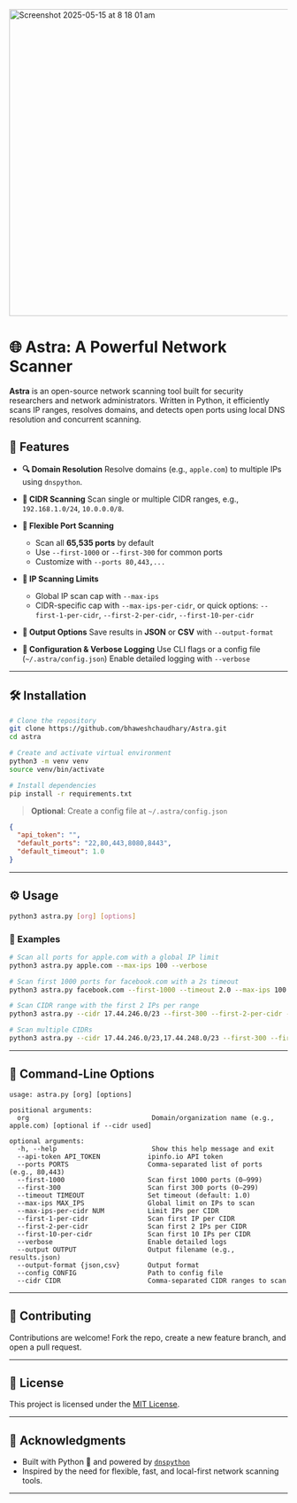 <img width="554" alt="Screenshot 2025-05-15 at 8 18 01 am" src="https://github.com/user-attachments/assets/728d52f0-f173-4d70-ba9b-d46ae4910265" />

# 🌐 **Astra: A Powerful Network Scanner**

**Astra** is an open-source network scanning tool built for security researchers and network administrators. Written in Python, it efficiently scans IP ranges, resolves domains, and detects open ports using local DNS resolution and concurrent scanning.

## 🚀 Features

- **🔍 Domain Resolution**
  Resolve domains (e.g., `apple.com`) to multiple IPs using `dnspython`.

- **📡 CIDR Scanning**
  Scan single or multiple CIDR ranges, e.g., `192.168.1.0/24`, `10.0.0.0/8`.

- **🔐 Flexible Port Scanning**

  - Scan all **65,535 ports** by default
  - Use `--first-1000` or `--first-300` for common ports
  - Customize with `--ports 80,443,...`

- **📏 IP Scanning Limits**

  - Global IP scan cap with `--max-ips`
  - CIDR-specific cap with `--max-ips-per-cidr`, or quick options:
    `--first-1-per-cidr`, `--first-2-per-cidr`, `--first-10-per-cidr`

- **🧾 Output Options**
  Save results in **JSON** or **CSV** with `--output-format`

- **🔧 Configuration & Verbose Logging**
  Use CLI flags or a config file (`~/.astra/config.json`)
  Enable detailed logging with `--verbose`

---

## 🛠️ Installation

```bash
# Clone the repository
git clone https://github.com/bhaweshchaudhary/Astra.git
cd astra

# Create and activate virtual environment
python3 -m venv venv
source venv/bin/activate

# Install dependencies
pip install -r requirements.txt
```

> **Optional**: Create a config file at `~/.astra/config.json`

```json
{
  "api_token": "",
  "default_ports": "22,80,443,8080,8443",
  "default_timeout": 1.0
}
```

---

## ⚙️ Usage

```bash
python3 astra.py [org] [options]
```

### 🔧 Examples

```bash
# Scan all ports for apple.com with a global IP limit
python3 astra.py apple.com --max-ips 100 --verbose

# Scan first 1000 ports for facebook.com with a 2s timeout
python3 astra.py facebook.com --first-1000 --timeout 2.0 --max-ips 100 --verbose

# Scan CIDR range with the first 2 IPs per range
python3 astra.py --cidr 17.44.246.0/23 --first-300 --first-2-per-cidr --verbose

# Scan multiple CIDRs
python3 astra.py --cidr 17.44.246.0/23,17.44.248.0/23 --first-300 --first-2-per-cidr --verbose
```

---

## 🧩 Command-Line Options

```
usage: astra.py [org] [options]

positional arguments:
  org                               Domain/organization name (e.g., apple.com) [optional if --cidr used]

optional arguments:
  -h, --help                        Show this help message and exit
  --api-token API_TOKEN            ipinfo.io API token
  --ports PORTS                    Comma-separated list of ports (e.g., 80,443)
  --first-1000                     Scan first 1000 ports (0–999)
  --first-300                      Scan first 300 ports (0–299)
  --timeout TIMEOUT                Set timeout (default: 1.0)
  --max-ips MAX_IPS                Global limit on IPs to scan
  --max-ips-per-cidr NUM           Limit IPs per CIDR
  --first-1-per-cidr               Scan first IP per CIDR
  --first-2-per-cidr               Scan first 2 IPs per CIDR
  --first-10-per-cidr              Scan first 10 IPs per CIDR
  --verbose                        Enable detailed logs
  --output OUTPUT                  Output filename (e.g., results.json)
  --output-format {json,csv}       Output format
  --config CONFIG                  Path to config file
  --cidr CIDR                      Comma-separated CIDR ranges to scan
```

---

## 🤝 Contributing

Contributions are welcome! Fork the repo, create a new feature branch, and open a pull request.

---

## 📄 License

This project is licensed under the [MIT License](./LICENSE).

---

## 🙏 Acknowledgments

- Built with Python 🐍 and powered by [`dnspython`](https://www.dnspython.org/)
- Inspired by the need for flexible, fast, and local-first network scanning tools.

---

